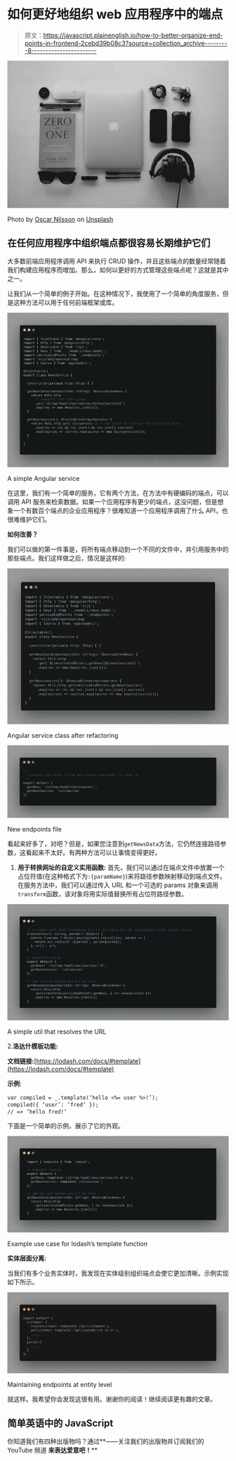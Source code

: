 # 如何更好地组织 web 应用程序中的端点

> 原文：<https://javascript.plainenglish.io/how-to-better-organize-end-points-in-frontend-2cebd39b08c3?source=collection_archive---------8----------------------->

![](img/8d4d36bbed293d932f98632805a1f315.png)

Photo by [Oscar Nilsson](https://unsplash.com/@oscrse?utm_source=unsplash&utm_medium=referral&utm_content=creditCopyText) on [Unsplash](/s/photos/organize-things?utm_source=unsplash&utm_medium=referral&utm_content=creditCopyText)

## 在任何应用程序中组织端点都很容易长期维护它们

大多数前端应用程序调用 API 来执行 CRUD 操作，并且这些端点的数量经常随着我们构建应用程序而增加。那么，如何以更好的方式管理这些端点呢？这就是其中之一。

让我们从一个简单的例子开始。在这种情况下，我使用了一个简单的角度服务，但是这种方法可以用于任何前端框架或库。

![](img/8cfcf9816bde6eccd4b5a49217a6724e.png)

A simple Angular service

在这里，我们有一个简单的服务，它有两个方法，在方法中有硬编码的端点，可以调用 API 服务来检索数据。如果一个应用程序有更少的端点，这没问题，但是想象一个有数百个端点的企业应用程序？很难知道一个应用程序调用了什么 API，也很难维护它们。

**如何改善？**

我们可以做的第一件事是，将所有端点移动到一个不同的文件中，并引用服务中的那些端点。我们这样做之后，情况是这样的:

![](img/4ca3d0d9e90ff5900ce1d69b288145da.png)

Angular service class after refactoring

![](img/ab938d33964ea672b0706b7f1647d5ee.png)

New endpoints file

看起来好多了，对吧？但是，如果您注意到`getNewsData`方法，它仍然连接路径参数，这看起来不太好。有两种方法可以让事情变得更好。

1.  **用于转换网址的自定义实用函数:** 首先，我们可以通过在端点文件中放置一个占位符值(在这种格式下为`:{paramName}`)来将路径参数映射移动到端点文件。在服务方法中，我们可以通过传入 URL 和一个可选的 params 对象来调用`transform`函数，该对象将用实际值替换所有占位符路径参数。

![](img/8fd58c23facf4ca8994c847f1cfa511c.png)

A simple util that resolves the URL

2.**洛达什模板功能:**

**文档链接:**[https://lodash.com/docs/#template](https://lodash.com/docs/#template)

**示例**:

```
var compiled = _.template(‘hello <%= user %>!’);
compiled({ ‘user’: ‘fred’ });
// => ‘hello fred!’
```

下面是一个简单的示例，展示了它的外观。

![](img/de4251c81470f26779c57cbe93111610.png)

Example use case for lodash’s template function

**实体层面分离:**

当我们有多个业务实体时，我发现在实体级别组织端点会使它更加清晰。示例实现如下所示。

![](img/14a9c80f00640351431337962e4a2f05.png)

Maintaining endpoints at entity level

就这样。我希望你会发现这很有用。谢谢你的阅读！继续阅读更有趣的文章。

## 简单英语中的 JavaScript

你知道我们有四种出版物吗？通过[](https://plainenglish.io/)**——关注我们的出版物并订阅我们的 YouTube 频道 **来表达爱意吧！****